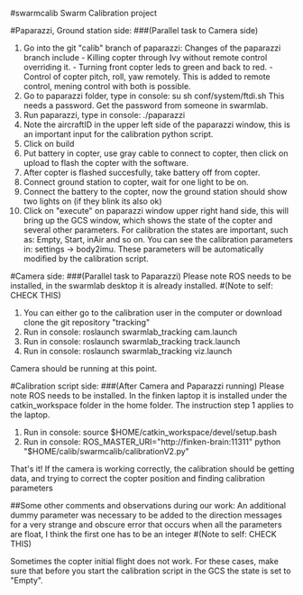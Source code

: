 #swarmcalib
Swarm Calibration project

#Paparazzi, Ground station side: 
###(Parallel task to Camera side)
1.  Go into the git "calib" branch of paparazzi:
     Changes of the paparazzi branch include 
        - Killing copter through Ivy without remote control overriding it.
        - Turning front copter leds to green and back to red.
        - Control of copter pitch, roll, yaw remotely. This is added to
          remote control, mening control with both is possible.
2.  Go to paparazzi folder, type in console: su sh conf/system/ftdi.sh 
    This needs a password. Get the password from someone in swarmlab.
3.  Run paparazzi, type in console: ./paparazzi
4.  Note the aircraftID in the upper left side of the paparazzi window,
    this is an important input for the calibration python script.
5.  Click on build
6.  Put battery in copter, use gray cable to connect to copter, then 
    click on upload to flash the copter with the software.
7.  After copter is flashed succesfully, take battery off from copter.
8.  Connect ground station to copter, wait for one light to be on.
9.  Connect the battery to the copter, now the ground station should show
    two lights on (if they blink its also ok)
10. Click on "execute" on paparazzi window upper right hand side, this
    will bring up the GCS window, which shows the state of the copter
    and several other parameters. 
    For calibration the states are important, such as: Empty, Start, 
    inAir and so on. You can see the calibration parameters in: 
    settings -> body2imu. These parameters will be automatically 
    modified by the calibration script.

#Camera side: 
###(Parallel task to Paparazzi)
Please note ROS needs to be installed, in the swarmlab desktop it is
already installed.
#(Note to self: CHECK THIS)

1.  You can either go to the calibration user in the computer or download
    clone the git repository "tracking"
2.  Run in console: roslaunch swarmlab_tracking cam.launch
3.  Run in console: roslaunch swarmlab_tracking track.launch
4.  Run in console: roslaunch swarmlab_tracking viz.launch

Camera should be running at this point.

#Calibration script side: 
###(After Camera and Paparazzi running)
Please note ROS needs to be installed. In the finken laptop it is
installed under the catkin_workspace folder in the home folder. The
instruction step 1 applies to the laptop.

1.  Run in console: source $HOME/catkin_workspace/devel/setup.bash
2.  Run in console: 
ROS_MASTER_URI="http://finken-brain:11311" python "$HOME/calib/swarmcalib/calibrationV2.py"

That's it! If the camera is working correctly, the calibration should
be getting data, and trying to correct the copter position and finding
calibration parameters

##Some other comments and observations during our work:
An additional dummy parameter was necessary to be added to the direction
messages for a very strange and obscure error that occurs when all the
parameters are float, I think the first one has to be an integer 
#(Note to self: CHECK THIS)

Sometimes the copter initial flight does not work. For these cases, make
sure that before you start the calibration script in the GCS the state
is set to "Empty".
